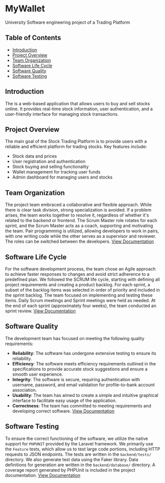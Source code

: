 # MyWallet

University Software engineering project of a Trading Platform

## Table of Contents
- [Introduction](#introduction)
- [Project Overview](#project-overview)
- [Team Organization](#team-organization)
- [Software Life Cycle](#software-life-cycle)
- [Software Quality](#software-quality)
- [Software Testing](#software-testing)


## Introduction
The is a web-based application that allows users to buy and sell stocks online. It provides real-time stock information, user authentication, and a user-friendly interface for managing stock transactions.


## Project Overview
The main goal of the Stock Trading Platform is to provide users with a reliable and efficient platform for trading stocks. Key features include:
- Stock data and prices
- User registration and authentication
- Stock buying and selling functionality
- Wallet management for tracking user funds
- Admin dashboard for managing users and stocks


## Team Organization
The project team embraced a collaborative and flexible approach. While there is clear task division, strong specialization is avoided. If a problem arises, the team works together to resolve it, regardless of whether it's related to the backend or frontend. The Scrum Master role rotates for each sprint, and the Scrum Master acts as a coach, supporting and motivating the team. Pair programming is utilized, allowing developers to work in pairs, with one writing code while the other serves as a supervisor and reviewer. The roles can be switched between the developers. [View Documentation](documentation/Software%20life%20cycle/readme.md)

## Software Life Cycle
For the software development process, the team chose an Agile approach to achieve faster responses to changes and avoid strict adherence to a predefined plan. We followed the SCRUM life cycle, starting with defining all project requirements and creating a product backlog. For each sprint, a subset of the backlog items was selected in order of priority and included in the sprint backlog. The team focused on implementing and testing these items. Daily Scrum meetings and Sprint meetings were held as needed. At the end of each sprint (approximately four weeks), the team conducted an sprint review. [View Documentation](documentation/Software%20life%20cycle/readme.md)

## Software Quality
The development team has focused on meeting the following quality requirements:
- **Reliability**: The software has undergone extensive testing to ensure its reliability.
- **Efficiency**: The software meets efficiency requirements outlined in the specifications to provide accurate stock suggestions and ensure a smooth user experience.
- **Integrity**: The software is secure, requiring authentication with username, password, and email validation for profile-to-bank account association.
- **Usability**: The team has aimed to create a simple and intuitive graphical interface to facilitate easy usage of the application.
- **Correctness**: The team has committed to meeting requirements and developing correct software.  [View Documentation](documentation/Software%20Quality/readme.md)

## Software Testing
To ensure the correct functioning of the software, we utilize the native support for `PHPUNIT` provided by the Laravel framework. We primarily use the `Feature` tests, which allow us to test large code portions, including HTTP requests to JSON endpoints. The tests are written in the `backend/tests/` directory. We also generate test data using the Faker library. Data definitions for generation are written in the `backend/database/` directory. A coverage report generated by PHPUnit is included in the project documentation. [View Documentation](documentation/Software%20Testing/readme.md)



